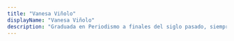 ```yaml
---
title: "Vanesa Viñolo"
displayName: "Vanesa Viñolo"
description: "Graduada en Periodismo a finales del siglo pasado, siempre me tiró lo de contar historias copa en mano. Centrada en revistas especializadas (redactora jefe de Vivir el Vino, Subdirectora de la extinta Vino+Gastronomía, dtora. de catas de La Nariz de Oro y de la guía de Vinos Los 300 Mejores Vinos de España...), actualmente colaboro en PlanetaVino, con El Señor Martín –un precioso proyecto de un restaurante marinero– y con Etheria magazine."
---
```



